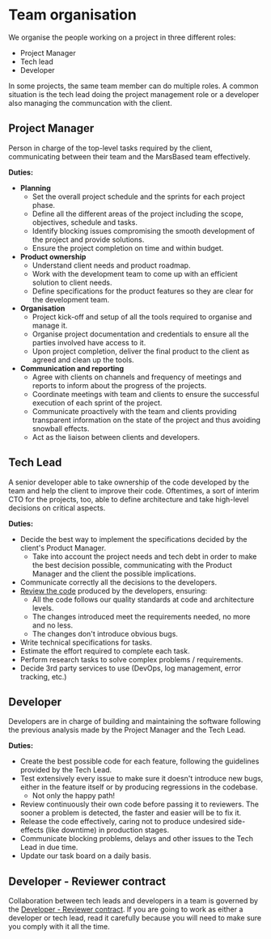 # Team organisation

We organise the people working on a project in three different roles:

- Project Manager
- Tech lead
- Developer

In some projects, the same team member can do multiple roles. A common situation is the tech lead doing the project management role or a developer also managing the communcation with the client.

## Project Manager

Person in charge of the top-level tasks required by the client, communicating between their team and the MarsBased team effectively.

__Duties:__

- __Planning__
  - Set the overall project schedule and the sprints for each project phase.
  - Define all the different areas of the project including the scope, objectives, schedule and tasks.
  - Identify blocking issues compromising the smooth development of the project and provide solutions.
  - Ensure the project completion on time and within budget.
- __Product ownership__
  - Understand client needs and product roadmap.
  - Work with the development team to come up with an efficient solution to client needs.
  - Define specifications for the product features so they are clear for the development team.
- __Organisation__
  - Project kick-off and setup of all the tools required to organise and manage it.
  - Organise project documentation and credentials to ensure all the parties involved have access to it.
  - Upon project completion, deliver the final product to the client as agreed and clean up the tools.
- __Communication and reporting__
  - Agree with clients on channels and frequency of meetings and reports to inform about the progress of the projects.
  - Coordinate meetings with team and clients to ensure the successful execution of each sprint of the project.
  - Communicate proactively with the team and clients providing transparent information on the state of the project and thus avoiding snowball effects.
  - Act as the liaison between clients and developers.

## Tech Lead

A senior developer able to take ownership of the code developed by the team and help the client to improve their code. Oftentimes, a sort of interim CTO for the projects, too, able to define architecture and take high-level decisions on critical aspects.

__Duties:__

- Decide the best way to implement the specifications decided by the client's Product Manager.
  - Take into account the project needs and tech debt in order to make the best decision possible, communicating with the Product Manager and the client the possible implications.
- Communicate correctly all the decisions to the developers.
- [Review the code](/guides/development/code-reviews-guidelines.md) produced by the developers, ensuring:
  - All the code follows our quality standards at code and architecture levels.
  - The changes introduced meet the requirements needed, no more and no less.
  - The changes don't introduce obvious bugs.
- Write technical specifications for tasks.
- Estimate the effort required to complete each task.
- Perform research tasks to solve complex problems / requirements.
- Decide 3rd party services to use (DevOps, log management, error tracking, etc.)

## Developer

Developers are in charge of building and maintaining the software following the previous analysis made by the Project Manager and the Tech Lead.

__Duties:__

- Create the best possible code for each feature, following the guidelines provided by the Tech Lead.
- Test extensively every issue to make sure it doesn't introduce new bugs, either in the feature itself or by producing regressions in the codebase.
  - Not only the happy path!
- Review continuously their own code before passing it to reviewers. The sooner a problem is detected, the faster and easier will be to fix it.
- Release the code effectively, caring not to produce undesired side-effects (like downtime) in production stages.
- Communicate blocking problems, delays and other issues to the Tech Lead in due time.
- Update our task board on a daily basis.

## Developer - Reviewer contract

Collaboration between tech leads and developers in a team is governed by the [Developer - Reviewer contract](/guides/development/developer-reviewer-contract.md). If you are going to work as either a developer or tech lead, read it carefully because you will need to make sure you comply with it all the time.
